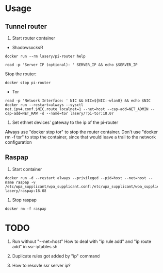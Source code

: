 # Usage

## Tunnel router
1. Start router container
- ShadowsocksR
```
docker run --rm lasery/pi-router help

read -p 'Server IP (optional): ' SERVER_IP && echo $SERVER_IP
```

Stop the router:
```
docker stop pi-router
```

- Tor
```
read -p 'Network Interface: ' NIC && NIC=${NIC:-wlan0} && echo $NIC
docker run --restart=always --sysctl net.ipv4.conf.$NIC.route_localnet=1 --net=host --cap-add=NET_ADMIN --cap-add=NET_RAW -d --name=tor lasery/rpi-tor:18.07
```

1. Set ethnet devices' gateway to the ip of the pi-router

Always use "docker stop tor" to stop the router container. Don't use "docker rm -f tor" to stop the container, since that would leave a trail to the network configuration

## Raspap
1. Start container
```
docker run -d --restart always --privileged --pid=host --net=host --name raspap -v /etc/wpa_supplicant/wpa_supplicant.conf:/etc/wpa_supplicant/wpa_supplicant.conf lasery/raspap:18.08
```

1. Stop raspap
```
docker rm -f raspap
```

# TODO
1. Run without "--net=host"
How to deal with "ip rule add" and "ip route add" in ssr-iptables.sh

1. Duplicate rules got added by "ip" command

1. How to resovle ssr server ip?
